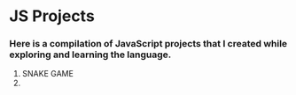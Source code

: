 # JS Projects
### Here is a compilation of JavaScript projects that I created while exploring and learning the language.

1. SNAKE GAME
2. 
